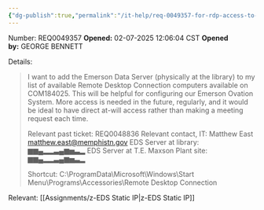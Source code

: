 ```yaml
---
{"dg-publish":true,"permalink":"/it-help/req-0049357-for-rdp-access-to-eds-server/","noteIcon":"","created":"2025-05-20T10:31:48.266-05:00"}
---
```


Number: REQ0049357
**Opened:** 02-07-2025 12:06:04 CST
**Opened by:** GEORGE BENNETT

Details:
> I want to add the Emerson Data Server (physically at the library) to my list of available Remote Desktop Connection computers available on COM184025.
> This will be helpful for configuring our Emerson Ovation System. More access is needed in the future, regularly, and it would be ideal to have direct at-will access rather than making a meeting request each time.
> 
> Relevant past ticket: REQ0048836
> Relevant contact, IT: Matthew East <matthew.east@memphistn.gov>
> EDS Server at library: ▆▆▄▂▂▃▄▆▅▃▂
> EDS Server at T.E. Maxson Plant site: ▆▆▄▂▂▃▄▆▅▃▂
> 
> Shortcut: C:\ProgramData\Microsoft\Windows\Start Menu\Programs\Accessories\Remote Desktop Connection

Relevant: [[Assignments/z-EDS Static IP\|z-EDS Static IP]]
